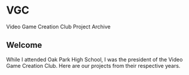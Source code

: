 # VGC
Video Game Creation Club Project Archive

## Welcome
While I attended Oak Park High School, I was the president of the Video Game Creation Club. Here are our projects from their respective years. 
